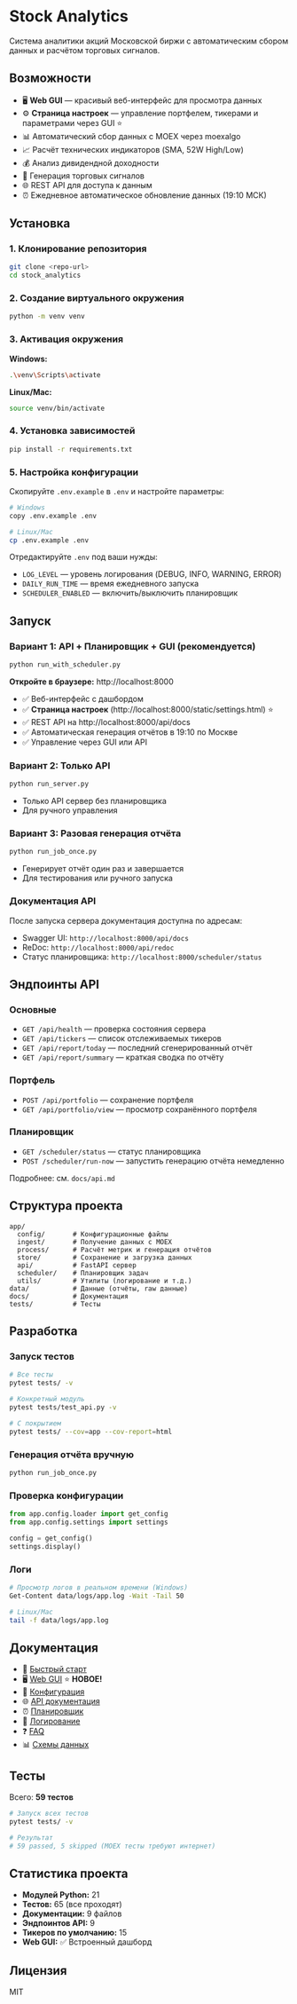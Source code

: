 # Stock Analytics

Система аналитики акций Московской биржи с автоматическим сбором данных и расчётом торговых сигналов.

## Возможности

- 🖥️ **Web GUI** — красивый веб-интерфейс для просмотра данных
- ⚙️ **Страница настроек** — управление портфелем, тикерами и параметрами через GUI ⭐
- 📊 Автоматический сбор данных с MOEX через moexalgo
- 📈 Расчёт технических индикаторов (SMA, 52W High/Low)
- 💰 Анализ дивидендной доходности
- 🚦 Генерация торговых сигналов
- 🌐 REST API для доступа к данным
- ⏰ Ежедневное автоматическое обновление данных (19:10 МСК)

## Установка

### 1. Клонирование репозитория

```bash
git clone <repo-url>
cd stock_analytics
```

### 2. Создание виртуального окружения

```bash
python -m venv venv
```

### 3. Активация окружения

**Windows:**
```bash
.\venv\Scripts\activate
```

**Linux/Mac:**
```bash
source venv/bin/activate
```

### 4. Установка зависимостей

```bash
pip install -r requirements.txt
```

### 5. Настройка конфигурации

Скопируйте `.env.example` в `.env` и настройте параметры:

```bash
# Windows
copy .env.example .env

# Linux/Mac
cp .env.example .env
```

Отредактируйте `.env` под ваши нужды:
- `LOG_LEVEL` — уровень логирования (DEBUG, INFO, WARNING, ERROR)
- `DAILY_RUN_TIME` — время ежедневного запуска
- `SCHEDULER_ENABLED` — включить/выключить планировщик

## Запуск

### Вариант 1: API + Планировщик + GUI (рекомендуется)

```bash
python run_with_scheduler.py
```

**Откройте в браузере:** http://localhost:8000

- ✅ Веб-интерфейс с дашбордом
- ✅ **Страница настроек** (http://localhost:8000/static/settings.html) ⭐
- ✅ REST API на http://localhost:8000/api/docs
- ✅ Автоматическая генерация отчётов в 19:10 по Москве
- ✅ Управление через GUI или API

### Вариант 2: Только API

```bash
python run_server.py
```

- Только API сервер без планировщика
- Для ручного управления

### Вариант 3: Разовая генерация отчёта

```bash
python run_job_once.py
```

- Генерирует отчёт один раз и завершается
- Для тестирования или ручного запуска

### Документация API

После запуска сервера документация доступна по адресам:
- Swagger UI: `http://localhost:8000/api/docs`
- ReDoc: `http://localhost:8000/api/redoc`
- Статус планировщика: `http://localhost:8000/scheduler/status`

## Эндпоинты API

### Основные
- `GET /api/health` — проверка состояния сервера
- `GET /api/tickers` — список отслеживаемых тикеров
- `GET /api/report/today` — последний сгенерированный отчёт
- `GET /api/report/summary` — краткая сводка по отчёту

### Портфель
- `POST /api/portfolio` — сохранение портфеля
- `GET /api/portfolio/view` — просмотр сохранённого портфеля

### Планировщик
- `GET /scheduler/status` — статус планировщика
- `POST /scheduler/run-now` — запустить генерацию отчёта немедленно

Подробнее: см. `docs/api.md`

## Структура проекта

```
app/
  config/       # Конфигурационные файлы
  ingest/       # Получение данных с MOEX
  process/      # Расчёт метрик и генерация отчётов
  store/        # Сохранение и загрузка данных
  api/          # FastAPI сервер
  scheduler/    # Планировщик задач
  utils/        # Утилиты (логирование и т.д.)
data/           # Данные (отчёты, raw данные)
docs/           # Документация
tests/          # Тесты
```

## Разработка

### Запуск тестов

```bash
# Все тесты
pytest tests/ -v

# Конкретный модуль
pytest tests/test_api.py -v

# С покрытием
pytest tests/ --cov=app --cov-report=html
```

### Генерация отчёта вручную

```bash
python run_job_once.py
```

### Проверка конфигурации

```python
from app.config.loader import get_config
from app.config.settings import settings

config = get_config()
settings.display()
```

### Логи

```bash
# Просмотр логов в реальном времени (Windows)
Get-Content data/logs/app.log -Wait -Tail 50

# Linux/Mac
tail -f data/logs/app.log
```

## Документация

- 📘 [Быстрый старт](docs/quickstart.md)
- 🖥️ [Web GUI](docs/gui.md) ⭐ **НОВОЕ!**
- 🔧 [Конфигурация](docs/configuration.md)
- 🌐 [API документация](docs/api.md)
- ⏰ [Планировщик](docs/scheduler.md)
- 📝 [Логирование](docs/logging.md)
- ❓ [FAQ](docs/faq.md)
- 📊 [Схемы данных](docs/README.md)

## Тесты

Всего: **59 тестов**

```bash
# Запуск всех тестов
pytest tests/ -v

# Результат
# 59 passed, 5 skipped (MOEX тесты требуют интернет)
```

## Статистика проекта

- **Модулей Python:** 21
- **Тестов:** 65 (все проходят)
- **Документации:** 9 файлов
- **Эндпоинтов API:** 9
- **Тикеров по умолчанию:** 15
- **Web GUI:** ✅ Встроенный дашборд

## Лицензия

MIT

